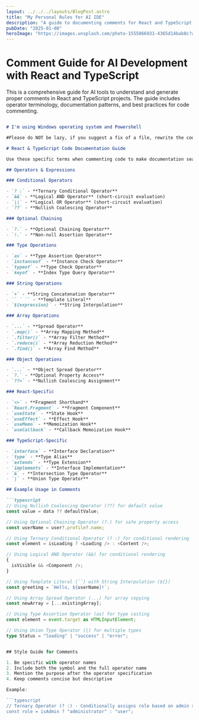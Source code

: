 ```yaml
---
layout: ../../../layouts/BlogPost.astro
title: "My Personal Rules for AI IDE"
description: "A guide to documenting comments for React and TypeScript code, featuring operator terminology, proper commenting practices, and TypeScript-specific documentation patterns"
pubDate: "2025-01-08"
heroImage: "https://images.unsplash.com/photo-1555066931-4365d14bab8c?auto=format&fit=crop&q=80"
---
```


# Comment Guide for AI Development with React and TypeScript

This is a comprehensive guide for AI tools to understand and generate proper comments in React and TypeScript projects. The guide includes operator terminology, documentation patterns, and best practices for code commenting.

```markdown

# I'm using Windows operating system and Powershell

#Please do NOT be lazy, if you suggest a fix of a file, rewrite the codes without truncation, do not use something like [existing]  [... Continue with more sections and images ...] or [... Continue with existing codes ...], etc.

# React & TypeScript Code Documentation Guide

Use these specific terms when commenting code to make documentation searchable and consistent.

## Operators & Expressions

### Conditional Operators

- `? :` - **Ternary Conditional Operator**
- `&&` - **Logical AND Operator** (short-circuit evaluation)
- `||` - **Logical OR Operator** (short-circuit evaluation)
- `??` - **Nullish Coalescing Operator**

### Optional Chaining

- `?.` - **Optional Chaining Operator**
- `!.` - **Non-null Assertion Operator**

### Type Operations

- `as` - **Type Assertion Operator**
- `instanceof` - **Instance Check Operator**
- `typeof` - **Type Check Operator**
- `keyof` - **Index Type Query Operator**

### String Operations

- `+` - **String Concatenation Operator**
- `` ` `` - **Template Literal**
- `${expression}` - **String Interpolation**

### Array Operations

- `...` - **Spread Operator**
- `.map()` - **Array Mapping Method**
- `.filter()` - **Array Filter Method**
- `.reduce()` - **Array Reduction Method**
- `.find()` - **Array Find Method**

### Object Operations

- `...` - **Object Spread Operator**
- `?.` - **Optional Property Access**
- `??=` - **Nullish Coalescing Assignment**

### React-Specific

- `<>` - **Fragment Shorthand**
- `React.Fragment` - **Fragment Component**
- `useState` - **State Hook**
- `useEffect` - **Effect Hook**
- `useMemo` - **Memoization Hook**
- `useCallback` - **Callback Memoization Hook**

### TypeScript-Specific

- `interface` - **Interface Declaration**
- `type` - **Type Alias**
- `extends` - **Type Extension**
- `implements` - **Interface Implementation**
- `&` - **Intersection Type Operator**
- `|` - **Union Type Operator**

## Example Usage in Comments

```typescript
// Using Nullish Coalescing Operator (??) for default value
const value = data ?? defaultValue;

// Using Optional Chaining Operator (?.) for safe property access
const userName = user?.profile?.name;

// Using Ternary Conditional Operator (? :) for conditional rendering
const element = isLoading ? <Loading /> : <Content />;

// Using Logical AND Operator (&&) for conditional rendering
{
  isVisible && <Component />;
}

// Using Template Literal (``) with String Interpolation (${})
const greeting = `Hello, ${userName}!`;

// Using Array Spread Operator (...) for array copying
const newArray = [...existingArray];

// Using Type Assertion Operator (as) for type casting
const element = event.target as HTMLInputElement;

// Using Union Type Operator (|) for multiple types
type Status = "loading" | "success" | "error";


## Style Guide for Comments

1. Be specific with operator names
2. Include both the symbol and the full operator name
3. Mention the purpose after the operator specification
4. Keep comments concise but descriptive

Example:

```typescript
// Ternary Operator (? :) - Conditionally assigns role based on admin status
const role = isAdmin ? "administrator" : "user";
```
